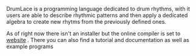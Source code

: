 DrumLace is a programming language dedicated to drum rhythms, with it users are able to describe rhythmic patterns and then apply a dedicated algebra to create new rhytms from the previously defined ones.

As of right now there isn't an installer but the online compiler is set to [website](drumlace.epl.di.uminho.pt) . There you can also find a tutorial and documentation as well as example programs